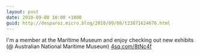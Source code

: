 ```yaml
---
layout: post
date: 2010-09-08 10:00 +1000
guid: http://desparoz.micro.blog/2010/09/08/t23871624676.html
---
```

I'm a member at the Maritime Museum and enjoy checking out new exhibits (@ Australian National Maritime Museum) [4sq.com/8tNc4f](http://4sq.com/8tNc4f)
